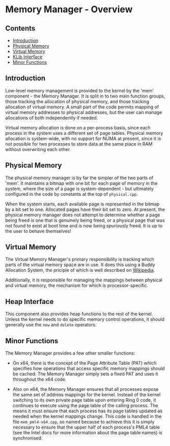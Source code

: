 # Memory Manager - Overview

## Contents

- [Introduction](#introduction)
- [Physical Memory](#physical-memory)
- [Virtual Memory](#virtual-memory)
- [KLib Interface](#klib-interface)
- [Minor Functions](#minor-functions)

## Introduction

Low-level memory management is provided to the kernel by the 'mem' component - the Memory Manager. It is split in to
two main function groups, those tracking the allocation of physical memory, and those tracking allocation of virtual
memory. A small part of the code permits mapping of virtual memory addresses to physical addresses, but the user can
manage allocations of both independently if needed.

Virtual memory allocation is done on a per-process basis, since each process in the system uses a different set of page
tables. Physical memory allocation is system-wide, with no support for NUMA at present, since it is not possible for
two processes to store data at the same place in RAM without overwriting each other.

## Physical Memory

The physical memory manager is by far the simpler of the two parts of 'mem'. It maintains a bitmap with one bit for
each page of memory in the system, where the size of a page is system-dependent - but ultimately configured in the code
by constants at the top of `physical.cpp`.

When the system starts, each available page is represented in the bitmap by a bit set to one. Allocated pages have
their bit set to zero. At present, the physical memory manager does not attempt to determine whether a page being freed
is one that is genuinely being freed, or a physical page that was not found to exist at boot time and is now being
spuriously freed. It is up to the user to behave themselves!

## Virtual Memory

The Virtual Memory Manager's primary responsibility is tracking which parts of the virtual memory space are in use. It
does this using a Buddy Allocation System, the priciple of which is well described on
[Wikipedia](https://en.wikipedia.org/wiki/Buddy_memory_allocation).

Additionally, it is responsible for managing the mappings between physical and virtual memory, the mechanism for which
is processor-specific.

## Heap Interface

This component also provides heap functions to the rest of the kernel. Unless the kernel needs to do specific memory
control operations, it should generally use the `new` and `delete` operators.

## Minor Functions

The Memory Manager provides a few other smaller functions:

- On x64, there is the concept of the Page Attribute Table (PAT) which specifies how operations that access specific
  memory mappings should be cached. The Memory Manager simply sets a fixed PAT and uses it throughout the x64 code.

- Also on x64, the Memory Manager ensures that all processes expose the same set of address mappings for the kernel.
  Instead of the kernel switching to its own private page table upon entering Ring 0 code, it continues to execute
  using the page table of the calling process. The means it must ensure that each process has its page tables updated
  as needed when the kernel mappings change. This code is handled in the file `mem_pml4-x64.cpp`, so named because to
  achieve this it is simply necessary to ensure that the upper half of each process's PML4 table (see the Intel docs
  for more information about the page table names) is synchronised.
